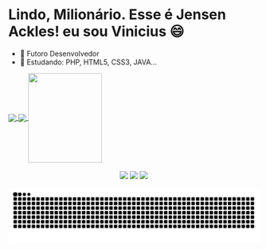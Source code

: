 <h1> Lindo, Milionário. Esse é Jensen Ackles! eu sou Vinicius 😄</h1>

- 🔭 Futoro Desenvolvedor 
- 🌱 Estudando: PHP, HTML5, CSS3, JAVA...

<div>
  <a href="https://github.com/vsmesquita">
  <img height="180em"   align="center" src="https://github-readme-stats.vercel.app/api?username=vsmesquita&show_icons=true&theme=jolly&include_all_commits=true&count_private=true"/>
  <img height="180em"  align="center" src="https://github-readme-stats.vercel.app/api/top-langs/?username=vsmesquita&&layout=compact&hide=shell&theme=jolly"/>

  <img align="center" width="148" height="180" src="https://64.media.tumblr.com/d3502f7a763d7764bbb4aa35a35d0392/tumblr_o64bqgiGWd1qc9dlro1_500.gifv">
</div>
 <br>
<div  align="center"> 
  <a href="https://www.youtube.com/channel/UCaq99wBp2W-GIy73gpCiyxQ" target="_blank"><img src="https://img.shields.io/badge/-Youtube-%23EA4335?style=for-the-badge&logo=youtube&logoColor=white" target="_blank"></a>
  <a href="https://www.instagram.com/viniciusmsqt/" target="_blank"><img src="https://img.shields.io/badge/-Instagram-%23E4405F?style=for-the-badge&logo=instagram&logoColor=white" target="_blank"></a>
  <a href="https://www.linkedin.com/in/vinicius-mesquita-60770a150/" target="_blank"><img src="https://img.shields.io/badge/-LinkedIn-%230077B5?style=for-the-badge&logo=linkedin&logoColor=white" target="_blank"></a> 
 
  ![Snake animation](https://github.com/vsmesquita/vsmesquita/blob/output/github-contribution-grid-snake.svg)
 
</div>
 


